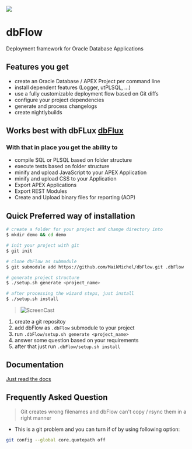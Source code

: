 ![](https://img.shields.io/badge/Oracle_Database-19c-blue.svg)


# dbFlow
Deployment framework for Oracle Database Applications


## Features you get

- create an Oracle Database / APEX Project per command line
- install dependent features (Logger, utPLSQL, ...)
- use a fully customizable deployment flow based on Git diffs
- configure your project dependencies
- generate and process changelogs
- create nightlybuilds


## Works best with dbFLux [dbFlux](https://marketplace.visualstudio.com/items?itemName=MaikMichel.dbflow)
### With that in place you get the ability to
- compile SQL or PLSQL based on folder structure
- execute tests based on folder structure
- minify and upload JavaScript to your APEX Application
- minify and upload CSS to your Application
- Export APEX Applications
- Export REST Modules
- Create and Upload binary files for reporting (AOP)


## Quick Preferred way of installation

```bash
# create a folder for your project and change directory into
$ mkdir demo && cd demo

# init your project with git
$ git init

# clone dbFlow as submodule
$ git submodule add https://github.com/MaikMichel/dbFlow.git .dbFlow

# generate project structure
$ ./setup.sh generate <project_name>

# after processing the wizard steps, just install
$ ./setup.sh install

```

> ![ScreenCast](doc/screen-rec-generate-project.gif)


1. create a git repositoy
2. add dbFlow as `.dbFlow` submodule to your project
3. run `.dbFlow/setup.sh generate <project_name>`
4. answer some question based on your requirements
5. after that just run `.dbFlow/setup.sh install`

## Documentation
  [Just read the docs](https://maikmichel.github.io/dbFlow/)
## Frequently Asked Question

> Git creates wrong filenames and dbFlow can't copy / rsync them in a right manner

- This is a git problem and you can turn if of by using following option:
```bash
git config --global core.quotepath off
```
